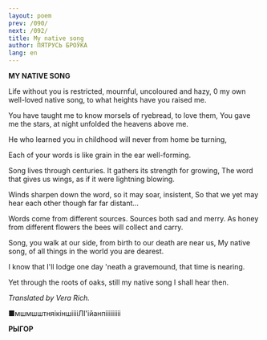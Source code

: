 ```yaml
---
layout: poem
prev: /090/
next: /092/
title: My native song
author: ПЯТРУСЬ БРОЎКА
lang: en
---
```



 
**MY NATIVE SONG**

Life without you is restricted, mournful, uncoloured and hazy, 0 my own well-loved native song, to what heights have you raised me.

You have taught me to know morsels of ryebread, to love them, You gave me the stars, at night unfolded the heavens above me.

He who learned you in childhood will never from home be turning,

Each of your words is like grain in the ear well-forming.

Song lives through centuries. It gathers its strength for growing, The word that gives us wings, as if it were lightning blowing.

Winds sharpen down the word, so it may soar, insistent, So that we yet may hear each other though far far distant...

Words come from different sources. Sources both sad and merry. As honey from different flowers the bees will collect and carry.

Song, you walk at our side, from birth to our death are near us, My native song, of all things in the world you are dearest.

I know that I'll lodge one day 'neath a gravemound, that time is nearing.

Yet through the roots of oaks, still my native song I shall hear then.

_Translated by Vera Rich._

■мшмшштняікіншііііЛІ'ійанпііііііііі

**РЫГОР**
